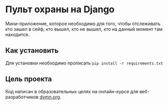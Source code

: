 # Пульт охраны на Django

Мини-приложение, которое необходимо для того, чтобы отслеживать кто зашел в сейф, кто вышел, кто не вышел, кто на данный момент там находится.

<h2>Как установить</h2>

Для установки необходимо прописать ```pip install -r requirements.txt```

<h2>Цель проекта</h2>
 
Код написан в образовательных целях на онлайн-курсе для веб-разработчиков <a href='dvmn.org'>dvmn.org</a>.

